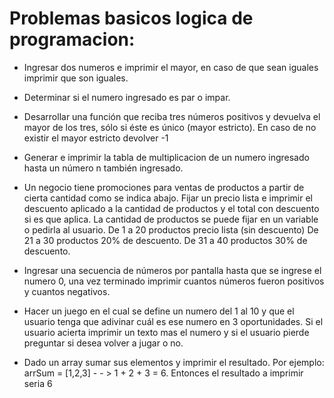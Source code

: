 # Problemas basicos logica de programacion:

* Ingresar dos numeros e imprimir el mayor, en caso de que sean iguales imprimir que son iguales.

* Determinar si el numero ingresado es par o impar.

* Desarrollar una función que reciba tres números positivos y devuelva el mayor de los tres, sólo si éste es único (mayor estricto). En caso de no existir el mayor estricto devolver -1 

* Generar e imprimir la tabla de multiplicacion de un numero ingresado hasta un número n también ingresado.


* Un negocio tiene promociones para ventas de productos a partir de cierta cantidad como se indica abajo. Fijar un precio lista e imprimir el descuento aplicado a la cantidad de productos y el total con descuento si es que aplica. La cantidad de productos se puede fijar en un variable o pedirla al usuario.
De 1 a 20 productos precio lista (sin descuento)
De 21 a 30 productos 20% de descuento.
De 31 a 40 productos 30% de descuento.

* Ingresar una secuencia de números por pantalla hasta que se ingrese el numero 0, una vez terminado imprimir cuantos números fueron positivos y cuantos negativos.

* Hacer un juego en el cual se define un numero del 1 al 10 y que el usuario tenga que adivinar cuál es ese numero en 3 oportunidades. Si el usuario acierta imprimir un texto mas el numero y si el usuario pierde preguntar si desea volver a jugar o no.



* Dado un array sumar sus elementos y imprimir el resultado. Por ejemplo:
arrSum = [1,2,3] - - > 1 + 2 + 3 = 6. Entonces el resultado a imprimir seria 6
